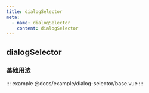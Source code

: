 ```yaml
---
title: dialogSelector
meta:
  - name: dialogSelector
    content: dialogSelector
---
```


## dialogSelector

### 基础用法

::: example
@docs/example/dialog-selector/base.vue
:::
